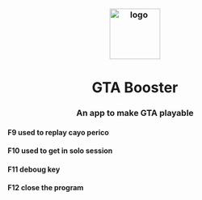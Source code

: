 <h3 align="center"><img src="https://i.imgur.com/tR8Q8SW.jpg" alt="logo" height="100px"></h3>
<h1 align="center">GTA Booster</h1>
<h3 align="center"> An app to make GTA playable </h3>
 <p>
  <h4 align="left"> F9 used to replay cayo perico  </h4>
  <h4 align="left"> F10 used to get in solo session  </h4>
  <h4 align="left"> F11 deboug key  </h4>
  <h4 align="left"> F12 close the program </h4>
</p>
